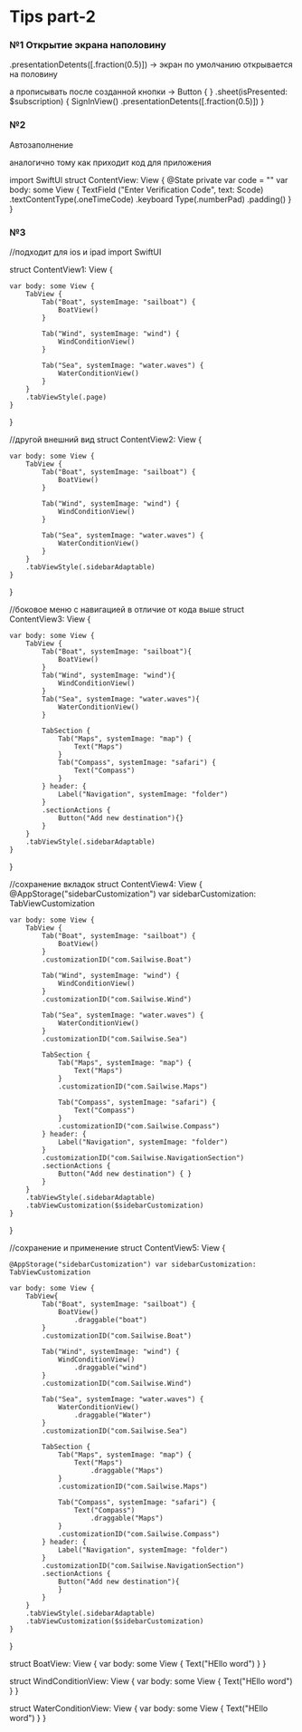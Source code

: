 # Tips part-2

### №1 Открытие экрана наполовину 

 .presentationDetents([.fraction(0.5)]) -> экран по умолчанию открывается на половину 

а прописывать после созданной кнопки -> 
Button { }
 .sheet(isPresented: $subscription) {
                            SignInView()
                                .presentationDetents([.fraction(0.5)])
                        }


### №2 
Автозаполнение 

аналогично тому как приходит код для приложения  

import SwiftUl
struct ContentView: View {
@State private var code = ""
var body: some View {
TextField ("Enter Verification Code", text: Scode) 
.textContentType(.oneTimeCode)
.keyboard Type(.numberPad)
.padding()
}
}


### №3

//подходит для ios и ipad
import SwiftUI

struct ContentView1: View {

    var body: some View {
        TabView {
            Tab("Boat", systemImage: "sailboat") {
                BoatView()
            }
            
            Tab("Wind", systemImage: "wind") {
                WindConditionView()
            }
            
            Tab("Sea", systemImage: "water.waves") {
                WaterConditionView()
            }
        }
        .tabViewStyle(.page)
    }
}

//другой внешний вид
struct ContentView2: View {

    var body: some View {
        TabView {
            Tab("Boat", systemImage: "sailboat") {
                BoatView()
            }
            
            Tab("Wind", systemImage: "wind") {
                WindConditionView()
            }
            
            Tab("Sea", systemImage: "water.waves") {
                WaterConditionView()
            }
        }
        .tabViewStyle(.sidebarAdaptable)
    }

}

//боковое меню с навигацией в отличие от кода выше
struct ContentView3: View {

    var body: some View {
        TabView {
            Tab("Boat", systemImage: "sailboat"){
                BoatView()
            }
            Tab("Wind", systemImage: "wind"){
                WindConditionView()
            }
            Tab("Sea", systemImage: "water.waves"){
                WaterConditionView()
            }
            
            TabSection {
                Tab("Maps", systemImage: "map") {
                    Text("Maps")
                }
                Tab("Compass", systemImage: "safari") {
                    Text("Compass")
                }
            } header: {
                Label("Navigation", systemImage: "folder")
            }
            .sectionActions {
                Button("Add new destination"){}
            }
        }
        .tabViewStyle(.sidebarAdaptable)
    }
    
}

//сохранение вкладок
struct ContentView4: View {
    @AppStorage("sidebarCustomization") var sidebarCustomization: TabViewCustomization
    
    var body: some View {
        TabView {
            Tab("Boat", systemImage: "sailboat") {
                BoatView()
            }
            .customizationID("com.Sailwise.Boat")
            
            Tab("Wind", systemImage: "wind") {
                WindConditionView()
            }
            .customizationID("com.Sailwise.Wind")
            
            Tab("Sea", systemImage: "water.waves") {
                WaterConditionView()
            }
            .customizationID("com.Sailwise.Sea")
            
            TabSection {
                Tab("Maps", systemImage: "map") {
                    Text("Maps")
                }
                .customizationID("com.Sailwise.Maps")
                
                Tab("Compass", systemImage: "safari") {
                    Text("Compass")
                }
                .customizationID("com.Sailwise.Compass")
            } header: {
                Label("Navigation", systemImage: "folder")
            }
            .customizationID("com.Sailwise.NavigationSection")
            .sectionActions {
                Button("Add new destination") { }
            }
        }
        .tabViewStyle(.sidebarAdaptable)
        .tabViewCustomization($sidebarCustomization)
    }
    
}

//сохранение и применение
struct ContentView5: View {

    @AppStorage("sidebarCustomization") var sidebarCustomization: TabViewCustomization
    
    var body: some View {
        TabView{
            Tab("Boat", systemImage: "sailboat") {
                BoatView()
                    .draggable("boat")
            }
            .customizationID("com.Sailwise.Boat")
            
            Tab("Wind", systemImage: "wind") {
                WindConditionView()
                    .draggable("wind")
            }
            .customizationID("com.Sailwise.Wind")
            
            Tab("Sea", systemImage: "water.waves") {
                WaterConditionView()
                    .draggable("Water")
            }
            .customizationID("com.Sailwise.Sea")
            
            TabSection {
                Tab("Maps", systemImage: "map") {
                    Text("Maps")
                        .draggable("Maps")
                }
                .customizationID("com.Sailwise.Maps")
                
                Tab("Compass", systemImage: "safari") {
                    Text("Compass")
                        .draggable("Maps")
                }
                .customizationID("com.Sailwise.Compass")
            } header: {
                Label("Navigation", systemImage: "folder")
            }
            .customizationID("com.Sailwise.NavigationSection")
            .sectionActions {
                Button("Add new destination"){
                }
            }
        }
        .tabViewStyle(.sidebarAdaptable)
        .tabViewCustomization($sidebarCustomization)
    }
    
}

struct BoatView: View {
    var body: some View {
        Text("HEllo word")
    }
}

struct WindConditionView: View {
    var body: some View {
        Text("HEllo word")
    }
}

struct WaterConditionView: View {
    var body: some View {
        Text("HEllo word")
    }
}